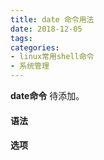```yaml
---
title: date 命令用法
date: 2018-12-05
tags:
categories: 
- linux常用shell命令
- 系统管理
---
```

**date命令** 待添加。
<!-- more --> 
#### **语法**


#### **选项**
